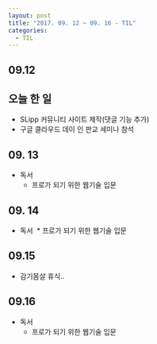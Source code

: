 ```yaml
---
layout: post
title: "2017. 09. 12 ~ 09. 16 - TIL"
categories:
  - TIL
---
```


## 09.12

## 오늘 한 일
* SLipp 커뮤니티 사이트 제작(댓글 기능 추가)
* 구글 클라우드 데이 인 판교 세미나 참석

## 09. 13
* 독서
  * 프로가 되기 위한 웹기술 입문

## 09. 14
* 독서
  * 프로가 되기 위한 웹기술 입문
  
## 09.15
 * 감기몸살 휴식..

## 09.16
  * 독서
    * 프로가 되기 위한 웹기술 입문
